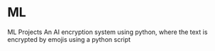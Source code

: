 # ML
ML Projects
An AI encryption system using python, where the text is encrypted by emojis using a python script

